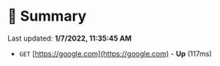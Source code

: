 # 📖 Summary
Last updated: **1/7/2022, 11:35:45 AM**

- `GET` [https://google.com](https://google.com) - **Up** (117ms)
